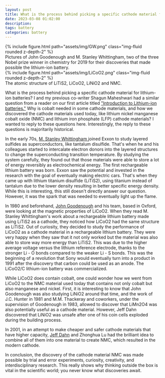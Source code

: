 ```yaml
---
layout: post
title: What is the process behind picking a specific cathode material for lithium-ion batteries?
date: 2023-03-08 01:02:00
description:
tags: battery
categories: battery
---
```

<div class="row mt-3">
    <div class="col">
        {% include figure.html path="assets/img/GW.png" class="img-fluid rounded z-depth-2" %}
    <div class="caption">
        Pictures of John Goodenough and M. Stanley Whittingham, two of the three Nobel prize winner in chemistry for 2019 for their discoveries that made possible the lithium-ion battery.
    </div>
    </div>
    <div class="col-7">
        {% include figure.html path="assets/img/LiCoO2.png" class="img-fluid rounded z-depth-2" %}
    <div class="caption">
        The atomic structure of LiTiS2, LiCoO2, LiNiO2 and NMC.
    </div>
</div>
</div>


What is the process behind picking a specific cathode material for lithium-ion batteries? I and my previous co-writer Shagun Maheshwari had a similar question from a reader on our first article titled <a href="https://robygauthier.github.io/science_communication/"> "Introduction to Lithium-ion batteries."</a> Why is cobalt needed in some cathode materials, and how we discovered the cathode materials used today, like lithium nickel manganese cobalt oxide (NMC) and lithium iron phosphate (LFP) cathode materials? I wanted to reply to these questions here. Interestingly, the reply to these questions is majoritarily historical.

In the early 70s, <a href="https://en.wikipedia.org/wiki/M._Stanley_Whittingham"> M. Stanley Whittingham </a> joined Exxon to study layered sulfides as superconductors, like tantalum disulfide. That's when he and his colleagues started to intercalate electron donors into the layered structures to change the superconducting transition temperature. By studying the system carefully, they found out that those materials were able to store a lot of energy reversibly as electrochemical energy. The first rechargeable lithium battery was born. Exxon saw the potential and invested in the research with the goal of eventually making electric cars. That's when they came up with lithium titanium disulfide (LiTiS2), using titanium instead of tantalum due to the lower density resulting in better specific energy density. While this is interesting, this still doesn't directly answer our question. However, it was the spark that was needed to eventually light up the flame.

In 1980 and beforehand, <a href="https://en.wikipedia.org/wiki/John_B._Goodenough"> John Goodenough</a> and his team, based in Oxford, were looking at the magnetic properties of LiCoO2. When they read M. Stanley Whittingham's work about a rechargeable lithium battery made using LiTiS2 as a cathode, they noticed how LiCoO2 had the same structure as LiTiS2. Out of curiosity, they decided to study the performance of LiCoO2 as a cathode material in a rechargeable lithium battery. They were very happy when they saw that it not only worked but the material was also able to store way more energy than LiTiS2. This was due to the higher average voltage versus the lithium reference electrode, thanks to the stronger Li - O bonds compared to the weaker Li - S bonds. This was the beginning of a revolution that Sony would eventually turn into a product in 1991 after the discovery that carbon could be used as an anode. The LiCoO2/C lithium-ion battery was commercialized.

While LiCoO2 does contain cobalt, one could wonder how we went from LiCoO2 to the NMC material used today that contains not only cobalt but also manganese and nickel. First, it is interesting to know that John Goodenough was also studying LiNiO2 around that time, and the work of J.C. Hunter in 1981 and M.M. Thackeray and coworkers, under the supervision of Goodenough in 1983, allowed to discover that LiMn2O4 was also potentially useful as a cathode material. However, Jeff Dahn discovered that LiNiO2 was unsafe after one of his coin cells exploded during the building process.

In 2001, in an attempt to make cheaper and safer cathode materials that have higher capacity, <a href="https://en.wikipedia.org/wiki/Jeff_Dahn">Jeff Dahn</a> and Zhonghua Lu had the brilliant idea to combine all of them into one material to create NMC, which resulted in the modern cathode.

In conclusion, the discovery of the cathode material NMC was made possible by trial and error experiments, curiosity, creativity, and interdisciplinary research. This really shows why thinking outside the box is vital in the scientific world; you never know what discoveries await.


